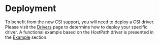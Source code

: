 # Deployment
To benefit from the new CSI support, you will need to deploy a CSI driver. Please visit the [Drivers](Drivers.html) page to determine how to deploy your specific driver. A functional example based on the HostPath driver is presented in the [Example](Example.html) section.